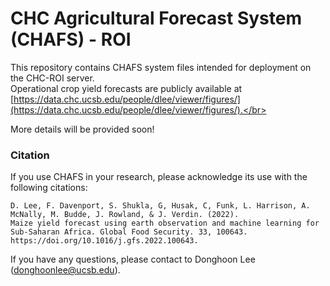 # CHC Agricultural Forecast System (CHAFS) - ROI

This repository contains CHAFS system files intended for deployment on the CHC-ROI server.</br>
Operational crop yield forecasts are publicly available at [https://data.chc.ucsb.edu/people/dlee/viewer/figures/](https://data.chc.ucsb.edu/people/dlee/viewer/figures/).</br>

More details will be provided soon!

### Citation
If you use CHAFS in your research, please acknowledge its use with the following citations:

    D. Lee, F. Davenport, S. Shukla, G, Husak, C, Funk, L. Harrison, A. McNally, M. Budde, J. Rowland, & J. Verdin. (2022). 
    Maize yield forecast using earth observation and machine learning for Sub-Saharan Africa. Global Food Security. 33, 100643.
    https://doi.org/10.1016/j.gfs.2022.100643.

If you have any questions, please contact to Donghoon Lee ([donghoonlee@ucsb.edu](donghoonlee@ucsb.edu)).
